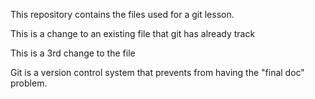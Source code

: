 This repository contains the files used for a git lesson.

This is a  change to an existing file that git has already track

This is a 3rd change to the file

Git is a version control system that prevents from having the "final doc" problem.
